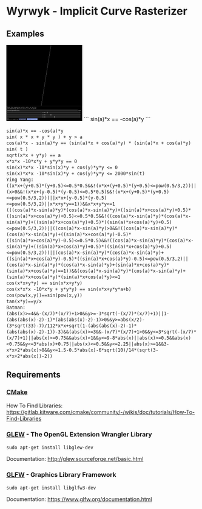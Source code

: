 # Wyrwyk - Implicit Curve Rasterizer


## Examples
<img src="https://raw.githubusercontent.com/bilbosz/Wyrwyk/master/gallery/fan.gif" width="200" />
```
sin(a)*x == -cos(a)*y
```


```
sin(a)*x == -cos(a)*y
sin( x * x + y * y ) + y > a
cos(a)*x - sin(a)*y == (sin(a)*x + cos(a)*y) * (sin(a)*x + cos(a)*y)
sin( t )
sqrt(x*x + y*y) == a
x*x*x -10*x*y + y*y*y == 0
sin(x)*x*x -10*sin(x)*y + cos(y)*y*y <= 0
sin(x)*x*x -10*sin(x)*y + cos(y)*y*y <= 2000*sin(t)
Ying Yang:
((x*x+(y+0.5)*(y+0.5)<=0.5*0.5&&!(x*x+(y+0.5)*(y+0.5)<=pow(0.5/3,2))||(x>0&&!(x*x+(y-0.5)*(y-0.5)<=0.5*0.5)&&!(x*x+(y+0.5)*(y+0.5)<=pow(0.5/3,2)))||x*x+(y-0.5)*(y-0.5)<=pow(0.5/3,2)||x*x+y*y==1))&&x*x+y*y<=1
(((cos(a)*x-sin(a)*y)*(cos(a)*x-sin(a)*y)+((sin(a)*x+cos(a)*y)+0.5)*((sin(a)*x+cos(a)*y)+0.5)<=0.5*0.5&&!((cos(a)*x-sin(a)*y)*(cos(a)*x-sin(a)*y)+((sin(a)*x+cos(a)*y)+0.5)*((sin(a)*x+cos(a)*y)+0.5)<=pow(0.5/3,2))||((cos(a)*x-sin(a)*y)>0&&!((cos(a)*x-sin(a)*y)*(cos(a)*x-sin(a)*y)+((sin(a)*x+cos(a)*y)-0.5)*((sin(a)*x+cos(a)*y)-0.5)<=0.5*0.5)&&!((cos(a)*x-sin(a)*y)*(cos(a)*x-sin(a)*y)+((sin(a)*x+cos(a)*y)+0.5)*((sin(a)*x+cos(a)*y)+0.5)<=pow(0.5/3,2)))||(cos(a)*x-sin(a)*y)*(cos(a)*x-sin(a)*y)+((sin(a)*x+cos(a)*y)-0.5)*((sin(a)*x+cos(a)*y)-0.5)<=pow(0.5/3,2)||(cos(a)*x-sin(a)*y)*(cos(a)*x-sin(a)*y)+(sin(a)*x+cos(a)*y)*(sin(a)*x+cos(a)*y)==1))&&(cos(a)*x-sin(a)*y)*(cos(a)*x-sin(a)*y)+(sin(a)*x+cos(a)*y)*(sin(a)*x+cos(a)*y)<=1
cos(x*x+y*y) == sin(x*x+y*y)
cos(x*x*x -10*x*y + y*y*y) == sin(x*x+y*y*a+b)
cos(pow(x,y))==sin(pow(x,y))
tan(x*y)==y/x
Batman:
(abs(x)>=4&&-(x/7)*(x/7)+1>0&&y>=-3*sqrt(-(x/7)*(x/7)+1)||1-(abs(abs(x)-2)-1)*(abs(abs(x)-2)-1)>0&&y>=abs(x/2)-(3*sqrt(33)-7)/112*x*x+sqrt(1-(abs(abs(x)-2)-1)*(abs(abs(x)-2)-1))-3)&&(abs(x)>=3&&-(x/7)*(x/7)+1>0&&y<=3*sqrt(-(x/7)*(x/7)+1)||abs(x)>=0.75&&abs(x)<1&&y<=9-8*abs(x)||abs(x)>=0.5&&abs(x)<0.75&&y<=3*abs(x)+0.75||abs(x)<=0.5&&y<=2.25||abs(x)>=1&&3-x*x+2*abs(x)>0&&y<=1.5-0.5*abs(x)-6*sqrt(10)/14*(sqrt(3-x*x+2*abs(x))-2))
```

## Requirements

### [CMake](https://cmake.org/)

How To Find Libraries: https://gitlab.kitware.com/cmake/community/-/wikis/doc/tutorials/How-To-Find-Libraries

### [GLEW](http://glew.sourceforge.net/) - The OpenGL Extension Wrangler Library

```shell
sudo apt-get install libglew-dev
```

Documentation: http://glew.sourceforge.net/basic.html

### [GLFW](https://www.glfw.org/) - Graphics Library Framework

```shell
sudo apt-get install libglfw3-dev
```

Documentation: https://www.glfw.org/documentation.html